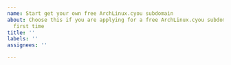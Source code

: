 ```yaml
---
name: Start get your own free ArchLinux.cyou subdomain
about: Choose this if you are applying for a free ArchLinux.cyou subdomain for the
  first time
title: ''
labels: ''
assignees: ''

---
```



